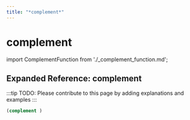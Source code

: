 ```yaml
---
title: "*complement*"
---
```


# complement

import ComplementFunction from './_complement_function.md';

<ComplementFunction />

## Expanded Reference: complement

:::tip
TODO: Please contribute to this page by adding explanations and examples
:::

```lisp
(complement )
```
